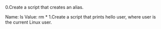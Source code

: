 0.Create a script that creates an alias.

Name: ls
Value: rm *
1.Create a script that prints hello user, where user is the current Linux user.
